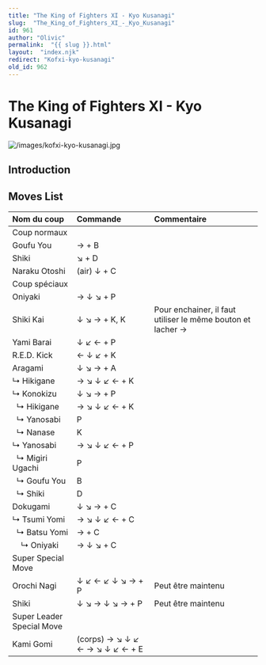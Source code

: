 ```yaml
---
title: "The King of Fighters XI - Kyo Kusanagi"
slug:  "The_King_of_Fighters_XI_-_Kyo_Kusanagi"
id: 961
author: "Olivic"
permalink:  "{{ slug }}.html"
layout:  "index.njk"
redirect: "Kofxi-kyo-kusanagi"
old_id: 962
---
```


# The King of Fighters XI - Kyo Kusanagi

![](/images/kofxi-kyo-kusanagi.jpg "/images/kofxi-kyo-kusanagi.jpg")

## Introduction

## Moves List

| Nom du coup               | Commande                        | Commentaire                                                 |
|:--------------------------|:--------------------------------|:------------------------------------------------------------|
| Coup normaux              |                                 |                                                             |
| Goufu You                 | → + B                           |                                                             |
| Shiki                     | ↘ + D                           |                                                             |
| Naraku Otoshi             | (air) ↓ + C                     |                                                             |
| Coup spéciaux             |                                 |                                                             |
| Oniyaki                   | → ↓ ↘ + P                       |                                                             |
| Shiki Kai                 | ↓ ↘ → + K, K                    | Pour enchainer, il faut utiliser le même bouton et lacher → |
| Yami Barai                | ↓ ↙ ← + P                       |                                                             |
| R.E.D. Kick               | ← ↓ ↙ + K                       |                                                             |
| Aragami                   | ↓ ↘ → + A                       |                                                             |
| ↳ Hikigane                | → ↘ ↓ ↙ ← + K                   |                                                             |
| ↳ Konokizu                | ↓ ↘ → + P                       |                                                             |
|   ↳ Hikigane              | → ↘ ↓ ↙ ← + K                   |                                                             |
|   ↳ Yanosabi              | P                               |                                                             |
|   ↳ Nanase                | K                               |                                                             |
| ↳ Yanosabi                | → ↘ ↓ ↙ ← + P                   |                                                             |
|   ↳ Migiri Ugachi         | P                               |                                                             |
|   ↳ Goufu You             | B                               |                                                             |
|   ↳ Shiki                 | D                               |                                                             |
| Dokugami                  | ↓ ↘ → + C                       |                                                             |
| ↳ Tsumi Yomi              | → ↘ ↓ ↙ ← + C                   |                                                             |
|   ↳ Batsu Yomi            | → + C                           |                                                             |
|     ↳ Oniyaki             | → ↓ ↘ + C                       |                                                             |
| Super Special Move        |                                 |                                                             |
| Orochi Nagi               | ↓ ↙ ← ↙ ↓ ↘ → + P               | Peut être maintenu                                          |
| Shiki                     | ↓ ↘ → ↓ ↘ → + P                 | Peut être maintenu                                          |
| Super Leader Special Move |                                 |                                                             |
| Kami Gomi                 | (corps) → ↘ ↓ ↙ ← → ↘ ↓ ↙ ← + E |                                                             |
